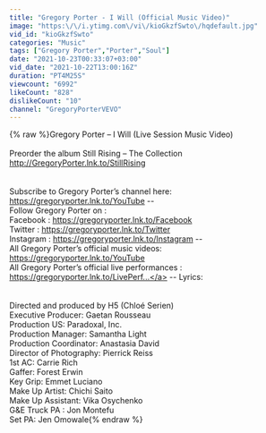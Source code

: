```yaml
---
title: "Gregory Porter - I Will (Official Music Video)"
image: "https:\/\/i.ytimg.com\/vi\/kioGkzfSwto\/hqdefault.jpg"
vid_id: "kioGkzfSwto"
categories: "Music"
tags: ["Gregory Porter","Porter","Soul"]
date: "2021-10-23T00:33:07+03:00"
vid_date: "2021-10-22T13:00:16Z"
duration: "PT4M25S"
viewcount: "6992"
likeCount: "828"
dislikeCount: "10"
channel: "GregoryPorterVEVO"
---
```

{% raw %}Gregory Porter – I Will  (Live Session Music Video) <br /><br />Preorder the album Still Rising – The Collection <br /><a rel="nofollow" target="blank" href="http://GregoryPorter.lnk.to/StillRising">http://GregoryPorter.lnk.to/StillRising</a> <br /><br /><br />Subscribe to Gregory Porter’s channel here: <a rel="nofollow" target="blank" href="https://gregoryporter.lnk.to/YouTube">https://gregoryporter.lnk.to/YouTube</a> -- <br />Follow Gregory Porter on : <br />Facebook : <a rel="nofollow" target="blank" href="https://gregoryporter.lnk.to/Facebook">https://gregoryporter.lnk.to/Facebook</a> <br />Twitter : <a rel="nofollow" target="blank" href="https://gregoryporter.lnk.to/Twitter">https://gregoryporter.lnk.to/Twitter</a> <br />Instagram : <a rel="nofollow" target="blank" href="https://gregoryporter.lnk.to/Instagram">https://gregoryporter.lnk.to/Instagram</a> -- <br />All Gregory Porter’s official music videos: <a rel="nofollow" target="blank" href="https://gregoryporter.lnk.to/YouTube">https://gregoryporter.lnk.to/YouTube</a> <br />All Gregory Porter’s official live performances : <a rel="nofollow" target="blank" href="https://gregoryporter.lnk.to/LivePerf...">https://gregoryporter.lnk.to/LivePerf...</a> -- Lyrics:<br /><br /><br />Directed and produced by H5 (Chloé Serien)<br />Executive Producer: Gaetan Rousseau<br />Production US: Paradoxal, Inc.<br />Production Manager: Samantha Light<br />Production Coordinator: Anastasia David<br />Director of Photography: Pierrick Reiss<br />1st AC: Carrie Rich<br />Gaffer: Forest Erwin<br />Key Grip: Emmet Luciano<br />Make Up Artist: Chichi Saito<br />Make Up Assistant: Vika Osychenko<br />G&amp;E Truck PA : Jon Montefu<br />Set PA: Jen Omowale{% endraw %}
